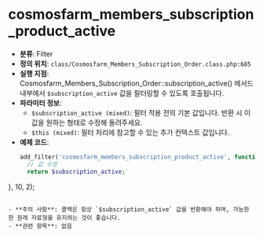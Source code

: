 # cosmosfarm_members_subscription_product_active

- **분류**: Filter
- **정의 위치**: `class/Cosmosfarm_Members_Subscription_Order.class.php:685`
- **실행 지점**: Cosmosfarm_Members_Subscription_Order::subscription_active() 메서드 내부에서 `$subscription_active` 값을 필터링할 수 있도록 호출됩니다.
- **파라미터 정보**:
  - `$subscription_active (mixed)`: 필터 적용 전의 기본 값입니다. 반환 시 이 값을 원하는 형태로 수정해 돌려주세요.
  - `$this (mixed)`: 필터 처리에 참고할 수 있는 추가 컨텍스트 값입니다.
- **예제 코드**:
  ```php
  add_filter('cosmosfarm_members_subscription_product_active', function($subscription_active, $this) {
    // 값 수정
    return $subscription_active;
}, 10, 2);
  ```

- **주의 사항**: 콜백은 항상 `$subscription_active` 값을 반환해야 하며, 가능한 한 원래 자료형을 유지하는 것이 좋습니다.
- **관련 항목**: 없음
